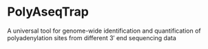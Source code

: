# PolyAseqTrap
A universal tool for genome-wide identification and quantification of polyadenylation sites from different 3′ end sequencing data
